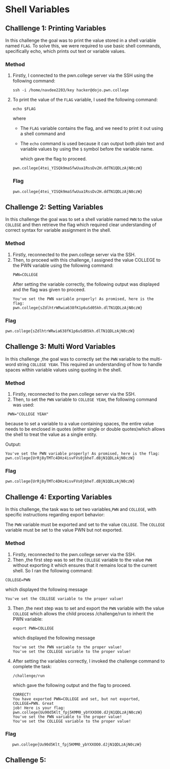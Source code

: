 # Shell Variables 

## Challlenge 1: Printing Variables
In this challenge the goal was to print the value stored in a shell variable named `FLAG`. To solve this, we were required to use basic shell commands, specifically echo, which prints out text or variable values.

### Method 
1. Firstly, I connected to the pwn.college server via the SSH using the following command:
   ```
   ssh -i /home/navdee2203/key hacker@dojo.pwn.college
   ```
2. To print the value of the `FLAG` variable, I used the following command:
   ```
   echo $FLAG
   ```
   where 
   * The `FLAG` variable contains the flag, and we need to print it out using a shell command and
   * The `echo` command is used because it can output both plain text and variable values by using the `$` symbol before the variable name.
  
     which gave the flag to proceed.
   ```
   pwn.college{4tei_YISQk9maSfwUua1RssDv2H.ddTN1QDLzAjN0czW}
   ```

   ### Flag
   ```
   pwn.college{4tei_YISQk9maSfwUua1RssDv2H.ddTN1QDLzAjN0czW}
   ```

## Challenge 2: Setting Variables
In this challenge the goal was to set a shell variable named `PWN` to the value `COLLEGE` and then retrieve the flag which required clear understanding of correct syntax for variable assignment in the shell.

### Method
1. Firstly, reconnected to the pwn.college server via the SSH.
2. Then, to proceed with this challenge, I assigned the value COLLEGE to the PWN variable using the following command:
   ```
   PWN=COLLEGE
   ```
   After setting the variable correctly, the following output was displayed and the flag was given to proceed.
   ```
   You've set the PWN variable properly! As promised, here is the flag:
   pwn.college{sZdlhtrWRwia638fK1p6uSd05kh.dlTN1QDLzAjN0czW}
   ```
### Flag
```
pwn.college{sZdlhtrWRwia638fK1p6uSd05kh.dlTN1QDLzAjN0czW}
```

## Challenge 3: Multi Word Variables
In this challenge ,the goal  was to correctly set the `PWN` variable to the multi-word string `COLLEGE YEAH`. This required an understanding of how to handle spaces within variable values using quoting in the shell.

### Method
1.  Firstly, reconnected to the pwn.college server via the SSH.
2.  Then, to set the `PWN` variable to `COLLEGE YEAH`, the following command was used:
  ```
   PWN="COLLEGE YEAH"
```
because to set a variable to a value containing spaces, the entire value needs to be enclosed in quotes (either single or double quotes)which allows the shell to treat the value as a single entity.

Output:
```
You've set the PWN variable properly! As promised, here is the flag:
pwn.college{UrRj8yTMTc4DHz4isvFVs0jbheT.dBjN1QDLzAjN0czW}
```

### Flag
```
pwn.college{UrRj8yTMTc4DHz4isvFVs0jbheT.dBjN1QDLzAjN0czW}
```

## Challenge 4: Exporting Variables
In this challenge, the task was to set two variables,`PWN` and `COLLEGE`, with specific instructions regarding export behavior:

The `PWN` variable must be exported and set to the value `COLLEGE`.
The `COLLEGE` variable must be set to the value PWN but not exported.

### Method
1. Firstly, reconnected to the pwn.college server via the SSH.
2. Then ,the first step was to set the `COLLEGE` variable to the value `PWN` without exporting it which ensures that it remains local to the current shell. So I ran the following command:
 ```
COLLEGE=PWN
```
which displayed the following message 
```
You've set the COLLEGE variable to the proper value!
```

3. Then ,the next step was to set and export the `PWN` variable with the value `COLLEGE` which allows the child process /challenge/run to inherit the PWN variable:
   ```
   export PWN=COLLEGE
   ```
   which displayed the following message
   ```
   You've set the PWN variable to the proper value!
   You've set the COLLEGE variable to the proper value!
   ```
5. After setting the variables correctly, I invoked the challenge command to complete the task:
   ```
   /challenge/run
   ```
   which gave the following output and the flag to proceed.
   ```
   CORRECT!
   You have exported PWN=COLLEGE and set, but not exported, COLLEGE=PWN. Great
   job! Here is your flag:
   pwn.college{Uu90d5Klt_fpj5KMM0_ybYXXOO0.dJjN1QDLzAjN0czW}
   You've set the PWN variable to the proper value!
   You've set the COLLEGE variable to the proper value!
   ```

### Flag
```
   pwn.college{Uu90d5Klt_fpj5KMM0_ybYXXOO0.dJjN1QDLzAjN0czW}
```

## Challenge 5: 


   
   

   


   
   

